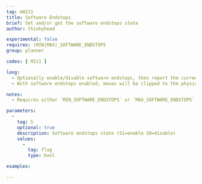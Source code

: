 ```yaml
---
tag: m0211
title: Software Endstops
brief: Set and/or get the software endstops state
author: thinkyhead

experimental: false
requires: (MIN|MAX)_SOFTWARE_ENDSTOPS
group: planner

codes: [ M211 ]

long:
  - Optionally enable/disable software endstops, then report the current state.
  - With software endstops enabled, moves will be clipped to the physical boundaries from `[XYZ]_MIN_POS` to `[XYZ]_MAX_POS`.

notes:
  - Requires either `MIN_SOFTWARE_ENDSTOPS` or `MAX_SOFTWARE_ENDSTOPS` for the enable option.

parameters:
  -
    tag: S
    optional: true
    description: Software endstops state (S1=enable S0=disable)
    values:
      -
        tag: flag
        type: bool

examples:

---
```


